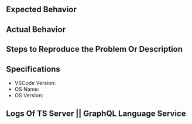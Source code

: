 ## Expected Behavior


## Actual Behavior


## Steps to Reproduce the Problem Or Description


## Specifications

  - VSCode Version:
  - OS Name:
  - OS Version:

## Logs Of TS Server || GraphQL Language Service

